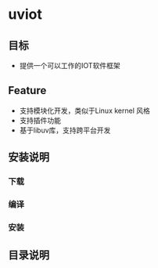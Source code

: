 # uviot

## 目标
* 提供一个可以工作的IOT软件框架

## Feature
* 支持模块化开发，类似于Linux kernel 风格
* 支持插件功能
* 基于libuv库，支持跨平台开发

## 安装说明
### 下载
### 编译
### 安装

## 目录说明

